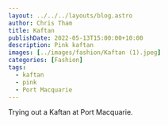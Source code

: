 ```yaml
---
layout: ../../../layouts/blog.astro
author: Chris Tham
title: Kaftan
publishDate: 2022-05-13T15:00:00+10:00
description: Pink kaftan
images: [../images/fashion/Kaftan (1).jpeg]
categories: [Fashion]
tags:
  - kaftan
  - pink
  - Port Macquarie
---
```


Trying out a Kaftan at Port Macquarie.
